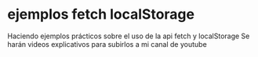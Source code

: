 # ejemplos fetch localStorage
Haciendo ejemplos prácticos sobre el uso de la api fetch y localStorage
Se harán videos explicativos para subirlos a mi canal de youtube
